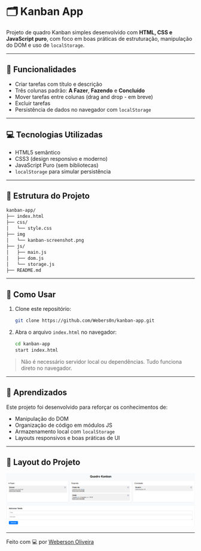 
# 🗂️ Kanban App

Projeto de quadro Kanban simples desenvolvido com **HTML, CSS e JavaScript puro**, com foco em boas práticas de estruturação, manipulação do DOM e uso de `localStorage`.

---

## 📌 Funcionalidades

- Criar tarefas com título e descrição
- Três colunas padrão: **A Fazer**, **Fazendo** e **Concluído**
- Mover tarefas entre colunas (drag and drop - em breve)
- Excluir tarefas
- Persistência de dados no navegador com `localStorage`

---

## 💻 Tecnologias Utilizadas

- HTML5 semântico
- CSS3 (design responsivo e moderno)
- JavaScript Puro (sem bibliotecas)
- `localStorage` para simular persistência

---

## 🧱 Estrutura do Projeto

```
kanban-app/
├── index.html
├── css/
│   └── style.css
├── img
│   └── kanban-screenshot.png
├── js/
│   ├── main.js
│   ├── dom.js
│   └── storage.js
├── README.md
```

---

## 🚀 Como Usar

1. Clone este repositório:
   ```bash
   git clone https://github.com/Webers0n/kanban-app.git
   ```

2. Abra o arquivo `index.html` no navegador:
   ```bash
   cd kanban-app
   start index.html
   ```

> Não é necessário servidor local ou dependências. Tudo funciona direto no navegador.

---

## 🧠 Aprendizados

Este projeto foi desenvolvido para reforçar os conhecimentos de:
- Manipulação do DOM
- Organização de código em módulos JS
- Armazenamento local com `localStorage`
- Layouts responsivos e boas práticas de UI

---

## 📸 Layout do Projeto

![Screenshot do Kanban App](./img/kanban-screenshot.png) <!-- Substitua ou adicione uma imagem real do seu projeto aqui -->

---

Feito com 💻 por [Weberson Oliveira](https://github.com/Webers0n)
